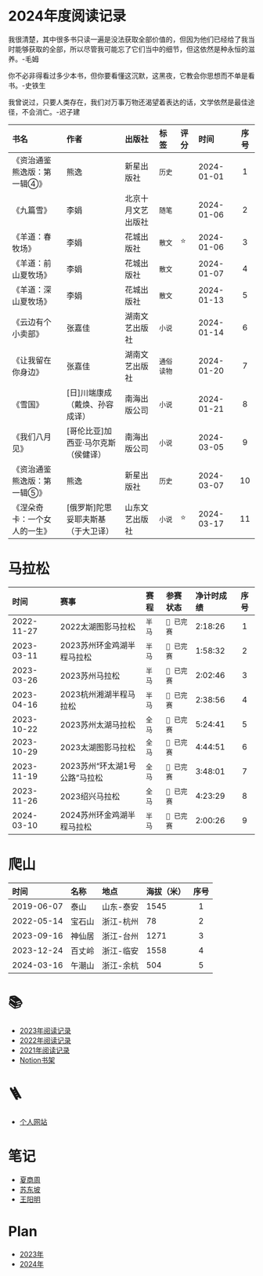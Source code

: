 # 2024年度阅读记录

我很清楚，其中很多书只读一遍是没法获取全部价值的，但因为他们已经给了我当时能够获取的全部，所以尽管我可能忘了它们当中的细节，但这依然是种永恒的滋养。-毛姆

你不必非得看过多少本书，但你要看懂这沉默，这黑夜，它教会你思想而不单是看书。-史铁生

我曾说过，只要人类存在，我们对万事万物还渴望着表达的话，文学依然是最佳途径，不会消亡。-迟子建

| 书名 | 作者 | 出版社 | 标签 | 评分 | 时间 | 序号 |
| :--- | :--- | :--- | :--- | :--- | :--- | :---: |
| 《资治通鉴熊逸版：第一辑④》 | 熊逸 | 新星出版社 | `历史` |  | 2024-01-01 | 1 |
| 《九篇雪》 | 李娟 | 北京十月文艺出版社 | `随笔` |  | 2024-01-06 | 2 |
| 《羊道：春牧场》 | 李娟 | 花城出版社 | `散文` | ⭐️ | 2024-01-06 | 3 |
| 《羊道：前山夏牧场》 | 李娟 | 花城出版社 | `散文` |  | 2024-01-07 | 4 |
| 《羊道：深山夏牧场》 | 李娟 | 花城出版社 | `散文` |  | 2024-01-13 | 5 |
| 《云边有个小卖部》 | 张嘉佳 | 湖南文艺出版社 | `小说` |  | 2024-01-14 | 6 |
| 《让我留在你身边》 | 张嘉佳 | 湖南文艺出版社 | `通俗读物` |  | 2024-01-20 | 7 |
| 《雪国》 | [日]川端康成（戴焕、孙容成译） | 南海出版公司 | `小说` |  | 2024-01-21 | 8 |
| 《我们八月见》 | [哥伦比亚]加西亚·马尔克斯（侯健译） | 南海出版公司 | `小说` |  | 2024-03-05 | 9 |
| 《资治通鉴熊逸版：第一辑⑤》 | 熊逸 | 新星出版社 | `历史` |  | 2024-03-07 | 10 |
| 《涅朵奇卡：一个女人的一生》 | [俄罗斯]陀思妥耶夫斯基（于大卫译） | 山东文艺出版社 | `小说` | ⭐️ | 2024-03-17 | 11 |

# 马拉松

| 时间 | 赛事 | 赛程 | 参赛状态 | 净计时成绩 | 序号 |
| :--- | :--- | :--- | :--- | :--- | :---: |
| 2022-11-27 | 2022太湖图影马拉松 | `半马` | `🎉 已完赛` | 2:18:26 | 1 |
| 2023-03-11 | 2023苏州环金鸡湖半程马拉松 | `半马` | `🎉 已完赛` | 1:58:32 | 2 |
| 2023-03-26 | 2023苏州马拉松 | `半马` | `🎉 已完赛` | 2:02:46 | 3 |
| 2023-04-16 | 2023杭州湘湖半程马拉松 | `半马` | `🎉 已完赛` | 2:38:56 | 4 |
| 2023-10-22 | 2023苏州太湖马拉松 | `全马` | `🎉 已完赛` | 5:24:41 | 5 |
| 2023-10-29 | 2023太湖图影马拉松 | `全马` | `🎉 已完赛` | 4:44:51 | 6 |
| 2023-11-19 | 2023苏州“环太湖1号公路”马拉松 | `全马` | `🎉 已完赛` | 3:48:01 | 7 |
| 2023-11-26 | 2023绍兴马拉松 | `全马` | `🎉 已完赛` | 4:23:29 | 8 |
| 2024-03-10 | 2024苏州环金鸡湖半程马拉松 | `半马` | `🎉 已完赛` | 2:00:26 | 9 |

# 爬山

| 时间 | 名称 | 地点 | 海拔（米） | 序号 |
| :--- | :--- | :--- | :--- | :---: |
| 2019-06-07 | 泰山 | 山东-泰安 | 1545 | 1 |
| 2022-05-14 | 宝石山 | 浙江-杭州 | 78 | 2 |
| 2023-09-16 | 神仙居 | 浙江-台州 | 1271 | 3 |
| 2023-12-24 | 百丈岭 | 浙江-临安 | 1558 | 4 |
| 2024-03-16 | 午潮山 | 浙江-余杭 | 504 | 5 |

# :books:

- <a href="./readingLog/2023.md">2023年阅读记录</a>
- <a href="./readingLog/2022.md">2022年阅读记录</a>
- <a href="./readingLog/2021.md">2021年阅读记录</a>
- <a href='https://www.notion.so/xiazhaohui/9773693f069441dbab015523f9e402ed?v=ef6228f4953646e5a0f098fbfd1d8427' target='_blank'>Notion书架</a>

# 🪜

- <a href='https://xiazhaohui.com/library' target='_blank'>个人网站</a>

# 笔记

- <a href="./notes/夏商周.md">夏商周</a>
- <a href="./notes/苏东坡.md">苏东坡</a>
- <a href="./notes/王阳明.md">王阳明</a>

# Plan

- <a href="./plans/plan2023.md">2023年</a>
- <a href="./plans/plan2024.md">2024年</a>

